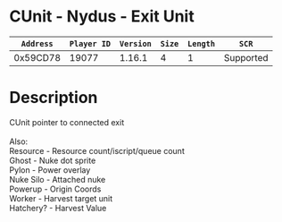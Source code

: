 # CUnit - Nydus - Exit Unit

| `Address` | `Player ID` | `Version` | `Size` | `Length` | `SCR` |
| ---------- | ----------- | --------- | ------ | -------- | ---- |
| 0x59CD78 | 19077 | 1.16.1 | 4 | 1 | Supported |

# Description

CUnit pointer to connected exit<br><br>Also:<br>Resource - Resource count/iscript/queue count<br>Ghost - Nuke dot sprite<br>Pylon - Power overlay<br>Nuke Silo - Attached nuke<br>Powerup - Origin Coords<br>Worker - Harvest target unit<br>Hatchery? - Harvest Value